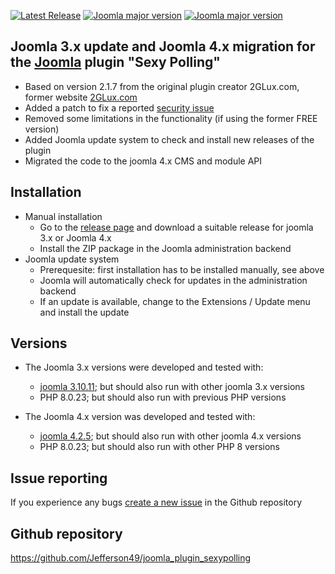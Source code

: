 [![Latest Release](https://img.shields.io/github/v/release/Jefferson49/joomla_plugin_sexypolling?display_name=tag)](https://github.com/Jefferson49/joomla_plugin_sexypolling/releases/latest)
[![Joomla major version](https://img.shields.io/badge/joomla-v3.x-green)](https://downloads.joomla.org/cms/joomla3)
[![Joomla major version](https://img.shields.io/badge/joomla-v4.x-green)](https://downloads.joomla.org/cms/joomla4)
## Joomla 3.x update and Joomla 4.x migration for the [Joomla](https://www.joomla.org/) plugin "Sexy Polling" 
+ Based on version 2.1.7 from the original plugin creator 2GLux.com, former website [2GLux.com](https://web.archive.org/web/20211215150923/https://2glux.com/projects/sexypolling)
+ Added a patch to fix a reported [security issue](https://www.exploit-db.com/exploits/50927)
+ Removed some limitations in the functionality (if using the former FREE version)
+ Added Joomla update system to check and install new releases of the plugin
+ Migrated the code to the joomla 4.x CMS and module API

##  Installation
+ Manual installation
    + Go to the [release page](https://github.com/Jefferson49/joomla_plugin_sexypolling/releases) and download a suitable release for joomla 3.x or Joomla 4.x
    + Install the ZIP package in the Joomla administration backend
+ Joomla update system
    + Prerequesite: first installation has to be installed manually, see above
    + Joomla will automatically check for updates in the administration backend
    + If an update is available, change to the Extensions / Update menu and install the update 

##  Versions 
+ The Joomla 3.x versions were developed and tested with: 
    + [joomla 3.10.11](https://downloads.joomla.org/cms/joomla3); but should also run with other joomla 3.x versions
    + PHP 8.0.23; but should also run with previous PHP versions

+ The Joomla 4.x version was developed and tested with: 
    + [joomla 4.2.5](https://downloads.joomla.org/cms/joomla4); but should also run with other joomla 4.x versions
    + PHP 8.0.23; but should also run with other PHP 8 versions

## Issue reporting
If you experience any bugs [create a new issue](https://github.com/Jefferson49/joomla_plugin_sexypolling/issues) in the Github repository
##  Github repository  
https://github.com/Jefferson49/joomla_plugin_sexypolling
